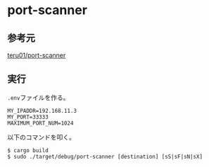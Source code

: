 # port-scanner

## 参考元
[teru01/port-scanner](https://github.com/teru01/port-scanner)

## 実行
`.env`ファイルを作る。
```
MY_IPADDR=192.168.11.3 
MY_PORT=33333
MAXIMUM_PORT_NUM=1024
```

以下のコマンドを叩く。
```
$ cargo build
$ sudo ./target/debug/port-scanner [destination] [sS|sF|sN|sX]
```